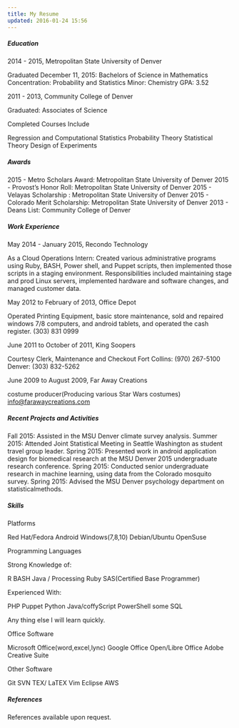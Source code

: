 ```yaml
---
title: My Resume
updated: 2016-01-24 15:56
---
```






##### Education


 2014 - 2015, Metropolitan State University of Denver

Graduated December 11, 2015: Bachelors of Science in Mathematics
Concentration: Probability and Statistics
Minor: Chemistry
GPA: 3.52

2011 - 2013, Community College of Denver

Graduated: Associates of Science


Completed Courses Include

Regression and Computational Statistics
Probability Theory
Statistical Theory
Design of Experiments







##### Awards


2015 - Metro Scholars Award: Metropolitan State University of Denver
2015 - Provost’s Honor Roll: Metropolitan State University of Denver
2015 - Velayas Scholarship : Metropolitan State University of Denver
2015 - Colorado Merit Scholarship: Metropolitan State University of Denver
2013 - Deans List: Community College of Denver





##### Work Experience


May 2014 - January 2015, Recondo Technology
 
As a Cloud Operations Intern: 
Created various administrative programs using Ruby, BASH, Power shell, and Puppet scripts, then implemented those scripts in a staging environment. Responsibilities included maintaining stage and prod Linux servers, implemented hardware and software changes, and managed customer data.

May 2012 to February of 2013, Office Depot
 
Operated Printing Equipment, basic store maintenance, sold and repaired windows 7/8 computers, and android tablets, and operated the cash register.
(303) 831 0999

June 2011 to October of 2011, King Soopers

Courtesy Clerk, Maintenance and Checkout
Fort Collins: (970) 267-5100
Denver: (303) 832-5262

June 2009 to August 2009, Far Away Creations

costume producer(Producing various Star Wars costumes)
info@farawaycreations.com



##### Recent Projects and Activities


Fall 2015: Assisted in the MSU Denver climate survey analysis.
Summer 2015: Attended Joint Statistical Meeting in Seattle Washington as student travel group leader.
Spring 2015: Presented work in android application design for biomedical research at the MSU Denver 2015 undergraduate research conference.
Spring 2015: Conducted senior undergraduate research in machine learning, using data from the Colorado mosquito survey.
Spring 2015: Advised the MSU Denver psychology department on statisticalmethods.




##### Skills



Platforms

Red Hat/Fedora
Android
Windows(7,8,10)
Debian/Ubuntu
OpenSuse

Programming Languages

Strong Knowledge of:

R
BASH
Java / Processing
Ruby
SAS(Certified Base Programmer)

Experienced With:

PHP
Puppet
Python
Java/coffyScript
PowerShell
some SQL

Any thing else I will learn quickly.

Office Software

Microsoft Office(word,excel,lync) 
Google Office
Open/Libre Office
Adobe Creative Suite

Other Software

Git
SVN 
TEX/ LaTEX
Vim
Eclipse
AWS



##### References


References available upon request.













